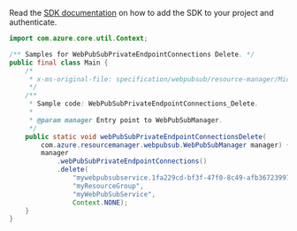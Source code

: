 Read the [SDK documentation](https://github.com/Azure/azure-sdk-for-java/blob/azure-resourcemanager-webpubsub_1.0.0-beta.2/sdk/webpubsub/azure-resourcemanager-webpubsub/README.md) on how to add the SDK to your project and authenticate.

```java
import com.azure.core.util.Context;

/** Samples for WebPubSubPrivateEndpointConnections Delete. */
public final class Main {
    /*
     * x-ms-original-file: specification/webpubsub/resource-manager/Microsoft.SignalRService/stable/2021-10-01/examples/WebPubSubPrivateEndpointConnections_Delete.json
     */
    /**
     * Sample code: WebPubSubPrivateEndpointConnections_Delete.
     *
     * @param manager Entry point to WebPubSubManager.
     */
    public static void webPubSubPrivateEndpointConnectionsDelete(
        com.azure.resourcemanager.webpubsub.WebPubSubManager manager) {
        manager
            .webPubSubPrivateEndpointConnections()
            .delete(
                "mywebpubsubservice.1fa229cd-bf3f-47f0-8c49-afb36723997e",
                "myResourceGroup",
                "myWebPubSubService",
                Context.NONE);
    }
}
```
